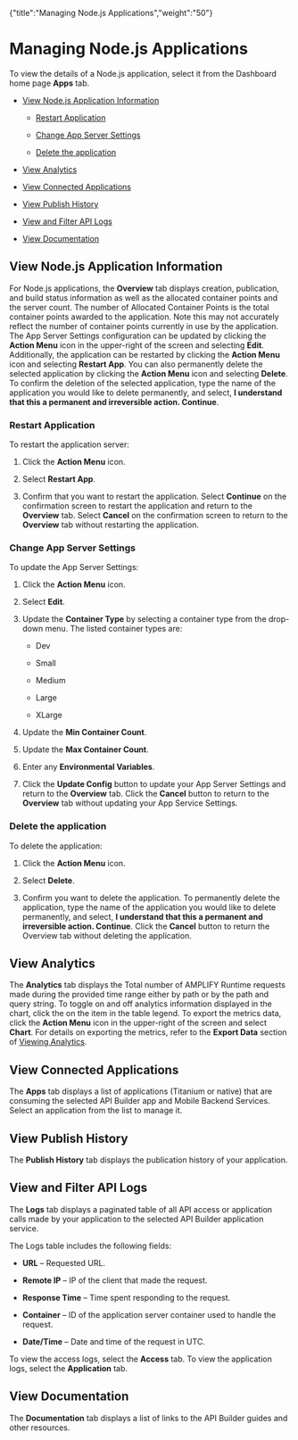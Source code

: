 {"title":"Managing Node.js Applications","weight":"50"} 

# Managing Node.js Applications

To view the details of a Node.js application, select it from the Dashboard home page **Apps** tab.

*   [View Node.js Application Information](#ViewNode.jsApplicationInformation)
    
    *   [Restart Application](#RestartApplication)
        
    *   [Change App Server Settings](#ChangeAppServerSettings)
        
    *   [Delete the application](#Deletetheapplication)
        
*   [View Analytics](#ViewAnalytics)
    
*   [View Connected Applications](#ViewConnectedApplications)
    
*   [View Publish History](#ViewPublishHistory)
    
*   [View and Filter API Logs](#ViewandFilterAPILogs)
    
*   [View Documentation](#ViewDocumentation)
    

## View Node.js Application Information

For Node.js applications, the **Overview** tab displays creation, publication, and build status information as well as the allocated container points and the server count. The number of Allocated Container Points is the total container points awarded to the application. Note this may not accurately reflect the number of container points currently in use by the application. The App Server Settings configuration can be updated by clicking the **Action Menu** icon in the upper-right of the screen and selecting **Edit**. Additionally, the application can be restarted by clicking the **Action Menu** icon and selecting **Restart App**. You can also permanently delete the selected application by clicking the **Action Menu** icon and selecting **Delete**. To confirm the deletion of the selected application, type the name of the application you would like to delete permanently, and select, **I understand that this a permanent and irreversible action. Continue**.

### Restart Application

To restart the application server:

1.  Click the **Action Menu** icon.
    
2.  Select **Restart App**.
    
3.  Confirm that you want to restart the application. Select **Continue** on the confirmation screen to restart the application and return to the **Overview** tab. Select **Cancel** on the confirmation screen to return to the **Overview** tab without restarting the application.
    

### Change App Server Settings

To update the App Server Settings:

1.  Click the **Action Menu** icon.
    
2.  Select **Edit**.
    
3.  Update the **Container Type** by selecting a container type from the drop-down menu. The listed container types are:
    
    *   Dev
        
    *   Small
        
    *   Medium
        
    *   Large
        
    *   XLarge
        
4.  Update the **Min Container Count**.
    
5.  Update the **Max Container Count**.
    
6.  Enter any **Environmental Variables**.
    
7.  Click the **Update Config** button to update your App Server Settings and return to the **Overview** tab. Click the **Cancel** button to return to the **Overview** tab without updating your App Service Settings.
    

### Delete the application

To delete the application:

1.  Click the **Action Menu** icon.
    
2.  Select **Delete**.
    
3.  Confirm you want to delete the application. To permanently delete the application, type the name of the application you would like to delete permanently, and select, **I understand that this a permanent and irreversible action. Continue**. Click the **Cancel** button to return the Overview tab without deleting the application.
    

## View Analytics

The **Analytics** tab displays the Total number of AMPLIFY Runtime requests made during the provided time range either by path or by the path and query string. To toggle on and off analytics information displayed in the chart, click the on the item in the table legend. To export the metrics data, click the **Action Menu** icon in the upper-right of the screen and select **Chart**. For details on exporting the metrics, refer to the **Export Data** section of [Viewing Analytics](#undefined).

## View Connected Applications

The **Apps** tab displays a list of applications (Titanium or native) that are consuming the selected API Builder app and Mobile Backend Services. Select an application from the list to manage it.

## View Publish History

The **Publish History** tab displays the publication history of your application.

## View and Filter API Logs

The **Logs** tab displays a paginated table of all API access or application calls made by your application to the selected API Builder application service.

The Logs table includes the following fields:

*   **URL** – Requested URL.
    
*   **Remote IP** – IP of the client that made the request.
    
*   **Response Time** – Time spent responding to the request.
    
*   **Container** – ID of the application server container used to handle the request.
    
*   **Date/Time** – Date and time of the request in UTC.
    

To view the access logs, select the **Access** tab. To view the application logs, select the **Application** tab.

## View Documentation

The **Documentation** tab displays a list of links to the API Builder guides and other resources.